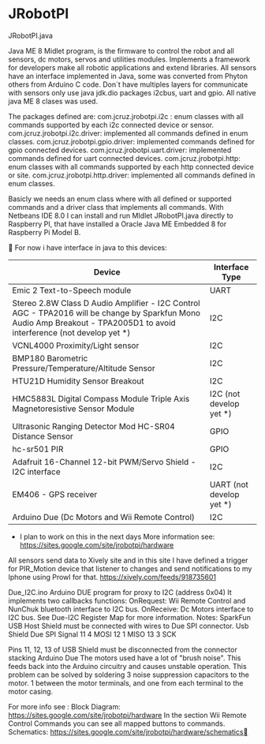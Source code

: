 JRobotPI
========

JRobotPI.java

Java ME 8 Midlet program, is the firmware to control the robot and all sensors, dc motors, servos and utilities modules.
Implements a framework for developers make all robotic applications and extend libraries.
All sensors have an interface implemented in Java, some was converted from Phyton others from Arduino C code. 
Don´t have multiples layers for communicate with sensors only use java jdk.dio packages i2cbus, uart and gpio. All native java ME 8 clases was used.

The packages defined are:
com.jcruz.jrobotpi.i2c : enum classes with all commands supported by each i2c connected device or sensor.
com.jcruz.jrobotpi.i2c.driver: implemented all commands defined in enum classes.
com.jcruz.jrobotpi.gpio.driver: implemented commands defined for gpio connected devices.
com.jcruz.jrobotpi.uart.driver: implemented commands defined for uart connected devices.
com.jcruz.jrobotpi.http:  enum classes with all commands supported by each http connected device or site.
com.jcruz.jrobotpi.http.driver:  implemented all commands defined in enum classes.

Basicly we needs an enum class where with all defined or supported commands and a driver class that implements all commands.
With Netbeans IDE 8.0 I can install and run MIdlet JRobotPI.java directly to Raspberry PI, that have installed a Oracle Java ME Embedded 8 for Raspberry Pi Model B. 


For now i have interface in java to this devices:

|Device|Interface Type|
--------------|---------------|
|Emic 2 Text-to-Speech module|UART|
|Stereo 2.8W Class D Audio Amplifier - I2C Control AGC - TPA2016 will be change by Sparkfun Mono Audio Amp Breakout - TPA2005D1 to   avoid interference  (not develop yet *)|I2C|
|VCNL4000 Proximity/Light sensor|I2C|
|BMP180 Barometric Pressure/Temperature/Altitude Sensor|I2C|
|HTU21D Humidity Sensor Breakout|I2C|
|HMC5883L Digital Compass Module Triple Axis Magnetoresistive Sensor Module|I2C (not develop yet *)|
|Ultrasonic Ranging Detector Mod HC-SR04 Distance Sensor|GPIO|
|hc-sr501 PIR|GPIO|
|Adafruit 16-Channel 12-bit PWM/Servo Shield - I2C interface|I2C|
|EM406 - GPS receiver|UART (not develop yet *)|
|Arduino Due (Dc Motors and Wii Remote Control)|I2C|

* I plan to work on this in the next days
More information see: https://sites.google.com/site/jrobotpi/hardware

All sensors send data to Xively site and in this site I have defined a trigger for PIR_Motion device that listener to changes and send notifications to my Iphone using Prowl for that.
https://xively.com/feeds/918735601





Due_I2C.ino
Arduino DUE program for proxy to I2C (address 0x04)
It implements two callbacks functions:
OnRequest: Wii Remote Control and NunChuk bluetooth interface to I2C bus.
OnReceive: Dc Motors interface to I2C bus.
See Due-I2C Register Map for more information.
Notes:
SparkFun USB Host Shield must be connected with wires to Due SPI connector.
Usb Shield
Due SPI
Signal
11
4
MOSI
12
1
MISO
13
3
SCK

Pins 11, 12, 13 of USB Shield must be disconnected from the connector stacking Arduino Due
The motors used have a lot of "brush noise". This feeds back into the Arduino circuitry and causes unstable operation. This problem can be solved by soldering 3 noise suppression capacitors to the motor. 1 between the motor terminals, and one from each terminal to the motor casing.

For more info see : 
Block Diagram: https://sites.google.com/site/jrobotpi/hardware
In the section Wii Remote Control Commands you can see all mapped buttons to commands.
Schematics: https://sites.google.com/site/jrobotpi/hardware/schematics
